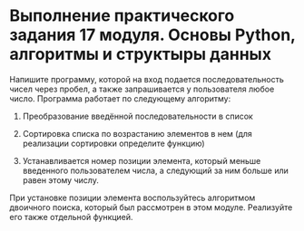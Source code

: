 # Выполнение практического задания 17 модуля. Основы Python, алгоритмы и структыры данных
Напишите программу, которой на вход подается последовательность чисел через пробел, а также запрашивается у пользователя любое число.
Программа работает по следующему алгоритму:

1. Преобразование введённой последовательности в список

2. Сортировка списка по возрастанию элементов в нем (для реализации сортировки определите функцию)

3. Устанавливается номер позиции элемента, который меньше введенного пользователем числа, а следующий за ним больше или равен этому числу.

При установке позиции элемента воспользуйтесь алгоритмом двоичного поиска, который был рассмотрен в этом модуле. Реализуйте его также отдельной функцией.
